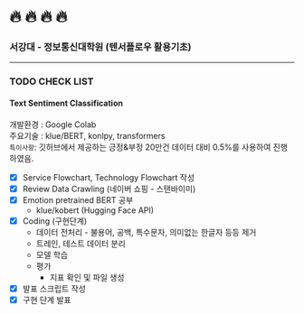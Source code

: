 # :fire: :fire: :fire: :fire:
### 서강대 - 정보통신대학원 (텐서플로우 활용기초)

---

### TODO CHECK LIST
#### Text Sentiment Classification

개발환경 : Google Colab  
주요기술 : klue/BERT, konlpy, transformers  
`특이사항`: 깃허브에서 제공하는 긍정&부정 20만건 데이터 대비 0.5%를 사용하여 진행하였음.

- [X] Service Flowchart, Technology Flowchart 작성
- [X] Review Data Crawling (네이버 쇼핑 - 스탠바이미)
- [X] Emotion pretrained BERT 공부
  - klue/kobert (Hugging Face API)
- [X] Coding (구현단계)
  - 데이터 전처리 - 불용어, 공백, 특수문자, 의미없는 한글자 등등 제거
  - 트레인, 테스트 데이터 분리
  - 모델 학습 
  - 평가
    - 지표 확인 및 파일 생성
- [X] 발표 스크립트 작성
- [X] 구현 단계 발표
